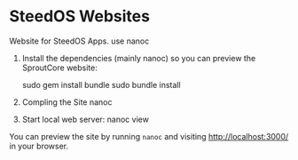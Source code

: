 SteedOS Websites
=========================

Website for SteedOS Apps. use nanoc


1. Install the dependencies (mainly nanoc) so you can preview the SproutCore website:

    sudo gem install bundle
    sudo bundle install

2. Compling the Site
    nanoc 

3. Start local web server:
    nanoc view


You can preview the site by running `nanoc` and visiting
[http://localhost:3000/](http://localhost:3000/) in your browser.
